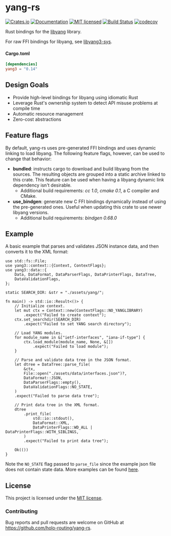 # yang-rs

[![Crates.io][crates-badge]][crates-url]
[![Documentation][docs-badge]][docs-url]
[![MIT licensed][mit-badge]][mit-url]
[![Build Status][actions-badge]][actions-url]
[![codecov][codecov-badge]][codecov-url]

[crates-badge]: https://img.shields.io/crates/v/yang3.svg
[crates-url]: https://crates.io/crates/yang3
[docs-badge]: https://docs.rs/yang3/badge.svg
[docs-url]: https://docs.rs/yang3
[mit-badge]: https://img.shields.io/badge/license-MIT-blue.svg
[mit-url]: https://github.com/holo-routing/yang-rs/blob/master/LICENSE
[actions-badge]: https://github.com/holo-routing/yang-rs/workflows/CI/badge.svg
[actions-url]: https://github.com/holo-routing/yang-rs/actions?query=workflow%3ACI+branch%3Amaster
[codecov-badge]: https://codecov.io/gh/holo-routing/yang-rs/branch/master/graph/badge.svg?token=1KE3JMHG0H
[codecov-url]: https://codecov.io/gh/holo-routing/yang-rs

Rust bindings for the [libyang] library.

For raw FFI bindings for libyang, see [libyang3-sys].

[libyang]: https://github.com/CESNET/libyang/
[libyang3-sys]: ./libyang3-sys

#### Cargo.toml

```toml
[dependencies]
yang3 = "0.14"
```
## Design Goals
* Provide high-level bindings for libyang using idiomatic Rust
* Leverage Rust's ownership system to detect API misuse problems at compile time
* Automatic resource management
* Zero-cost abstractions

## Feature flags
By default, yang-rs uses pre-generated FFI bindings and uses dynamic linking to load libyang. The following feature flags, however, can be used to change that behavior:
* **bundled**: instructs cargo to download and build libyang from the sources. The resulting objects are grouped into a static archive linked to this crate. This feature can be used when having a libyang dynamic link dependency isn't desirable.
  * Additional build requirements: *cc 1.0*, *cmake 0.1*, a C compiler and CMake.
* **use_bindgen**: generate new C FFI bindings dynamically instead of using the pre-generated ones. Useful when updating this crate to use newer libyang versions.
  * Additional build requirements: *bindgen 0.68.0*

## Example

A basic example that parses and validates JSON instance data, and then converts
it to the XML format:
```rust,no_run
use std::fs::File;
use yang3::context::{Context, ContextFlags};
use yang3::data::{
    Data, DataFormat, DataParserFlags, DataPrinterFlags, DataTree,
    DataValidationFlags,
};

static SEARCH_DIR: &str = "./assets/yang/";

fn main() -> std::io::Result<()> {
    // Initialize context.
    let mut ctx = Context::new(ContextFlags::NO_YANGLIBRARY)
        .expect("Failed to create context");
    ctx.set_searchdir(SEARCH_DIR)
        .expect("Failed to set YANG search directory");

    // Load YANG modules.
    for module_name in &["ietf-interfaces", "iana-if-type"] {
        ctx.load_module(module_name, None, &[])
            .expect("Failed to load module");
    }

    // Parse and validate data tree in the JSON format.
    let dtree = DataTree::parse_file(
        &ctx,
        File::open("./assets/data/interfaces.json")?,
        DataFormat::JSON,
        DataParserFlags::empty(),
        DataValidationFlags::NO_STATE,
    )
    .expect("Failed to parse data tree");

    // Print data tree in the XML format.
    dtree
        .print_file(
            std::io::stdout(),
            DataFormat::XML,
            DataPrinterFlags::WD_ALL | DataPrinterFlags::WITH_SIBLINGS,
        )
        .expect("Failed to print data tree");

    Ok(())
}
```

Note the `NO_STATE` flag passed to `parse_file` since the example json file does not contain state data.
More examples can be found [here][examples].

[examples]: https://github.com/holo-routing/yang-rs/tree/master/examples

## License

This project is licensed under the [MIT license].

[MIT license]: https://github.com/holo-routing/yang-rs/blob/master/LICENSE

### Contributing

Bug reports and pull requests are welcome on GitHub at https://github.com/holo-routing/yang-rs.
